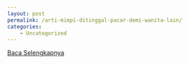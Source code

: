 ```yaml
---
layout: post
permalink: /arti-mimpi-ditinggal-pacar-demi-wanita-lain/
categories:
    - Uncategorized
---
```


[Baca Selengkapnya](/10)